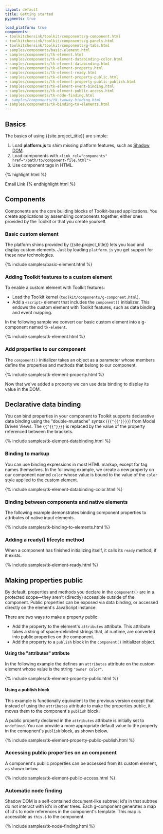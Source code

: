 ```yaml
---
layout: default
title: Getting started
pygments: true

load_platform: true
components:
- toolkitchensink/toolkit/components/g-component.html
- toolkitchensink/toolkit/components/g-panels.html
- toolkitchensink/toolkit/components/g-tabs.html
- samples/components/basic-element.html
- samples/components/tk-element.html
- samples/components/tk-element-databinding-color.html
- samples/components/tk-element-databinding.html
- samples/components/tk-element-property.html
- samples/components/tk-element-ready.html
- samples/components/tk-element-property-public.html
- samples/components/tk-element-property-public-publish.html
- samples/components/tk-element-event-binding.html
- samples/components/tk-element-public-access.html
- samples/components/tk-node-finding.html
#- samples/components/tk-twoway-binding.html
- samples/components/tk-binding-to-elements.html
---
```


## Basics

The basics of using {{site.project_title}} are simple:

1. Load **platform.js** to shim missing platform features, such as [Shadow DOM](/platform/shadow-dom-shim.html).
2. Load components with `<link rel="components" href="/path/to/component-file.html">`
3. Use component tags in HTML.

{% highlight html %}
<!DOCTYPE html>
<html>
  <head>
    <!-- 1. Shim missing platform features -->
    <script src="toolkit/platform/platform.js"></script>
    <!-- 2. Load a component -->
    <link rel="components" href="toolkit/components/g-menu-item.html">
  </head>
  <body>
    <!-- 3. Instantiate the component with its tag. -->
    <g-menu-item src="images/email.svg">Email Link</g-menu-item>
  </body>
</html>
{% endhighlight html %}

<h2>Components</h2>

<p>Components are the core building blocks of Toolkit-based applications. You create applications by assembling components together, either ones provided by the Toolkit or that you create yourself.</p>

<h3>Basic custom element</h3>

<p>The platform shims provided by {{site.project_title}} lets you load and display
custom elements. Just by loading <code>platform.js</code> you get support for these
new technologies.</p>

{% include samples/basic-element.html %}

### Adding Toolkit features to a custom element

To enable a custom element with Toolkit features:

* Load the Toolkit kernel (`toolkit/components/g-component.html`).
* Add a `<script>` element that includes the `component()` initializer. This endows the custom element with Toolkit features, such as data binding and event mapping.

In the following sample we convert our basic custom element into a g-component named `tk-element`.

{% include samples/tk-element.html %}

### Add properties to our component

The `component()` initializer takes an object as a parameter whose members define the properties and methods that belong to our component.

{% include samples/tk-element-property.html %}

Now that we've added a property we can use data binding to display its value in the DOM.

## Declarative data binding

You can bind properties in your component to  Toolkit supports declarative data binding using the "double-mustache" syntax (`{{"{{"}}}}`) from Model Driven Views. The `{{"{{"}}}}` is replaced by the value of the property referenced between the brackets.

{% include samples/tk-element-databinding.html %}

### Binding to markup

You can use binding expressions in most HTML markup, except for tag names themselves. In the following example, we create a new property on our component named `color` whose value is bound to the value of the `color` style applied to the custom element.

{% include samples/tk-element-databinding-color.html %}

### Binding between components and native elements ####

The following example demonstrates binding component properties to attributes of native input elements.

{% include samples/tk-binding-to-elements.html %}

### Adding a ready() lifecyle method ###

When a component has finished initializing itself, it calls its `ready` method, if it exists.

{% include samples/tk-element-ready.html %}

## Making properties public ###

By default, properties and methods you declare in the `component()` are in a protected scope&mdash;they aren't (directly) accessible outside of the component. Public properties can be exposed via data binding, or accessed directly on the element's JavaScript instance. 

There are two ways to make a property public:

* Add the property to the element's `attributes` attribute. This attribute takes a string of space-delimited strings that, at runtime, are converted into public properties on the component.
* Add the property to a `publish` block in the `component()` initializer object.

#### Using the "attributes" attribute

In the following example the defines an `attributes` attribute on the custom element whose value is the string `"owner color"`. 

{% include samples/tk-element-property-public.html %}

#### Using a publish block

This example is functionally equivalent to the previous version except that instead of using the `attributes` attribute to make the properties public, it moves them to the component's `publish` block.

A public property declared in the `attributes` attribute is initially set to `undefined`. You can provide a more appropriate default value to the property in the comopnent's `publish` block, as shown below. 

{% include samples/tk-element-property-public-publish.html %}

<!-- ### Change watching

You can also 
 -->

### Accessing public properties on an component

A component's public properties can be accessed from its custom element, as shown below.

{% include samples/tk-element-public-access.html %}

<script>
window.addEventListener("WebComponentsReady", function() {
  console.log("tk-element-public-access's owner is: " + document.querySelector("tk-element-public-access").owner);
});
</script>        

### Automatic node finding

Shadow DOM is a self-contained document-like subtree; id's in that subtree do not interact with id's in other trees. Each g-component generates a map of id's  to node references in the component's template. This map is accessible as `this.$` to the component. 

{% include samples/tk-node-finding.html %}